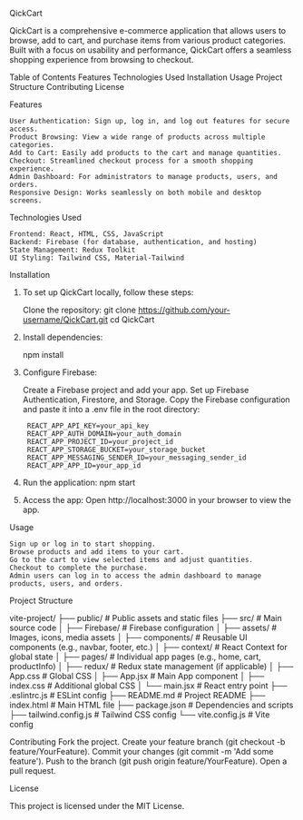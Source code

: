 QickCart

QickCart is a comprehensive e-commerce application that allows users to browse, add to cart, and purchase items from various product categories. Built with a focus on usability and performance, QickCart offers a seamless shopping experience from browsing to checkout.

Table of Contents
    Features
    Technologies Used
    Installation
    Usage
    Project Structure
    Contributing
    License

Features

    User Authentication: Sign up, log in, and log out features for secure access.
    Product Browsing: View a wide range of products across multiple categories.
    Add to Cart: Easily add products to the cart and manage quantities.
    Checkout: Streamlined checkout process for a smooth shopping experience.
    Admin Dashboard: For administrators to manage products, users, and orders.
    Responsive Design: Works seamlessly on both mobile and desktop screens.

Technologies Used

    Frontend: React, HTML, CSS, JavaScript
    Backend: Firebase (for database, authentication, and hosting)
    State Management: Redux Toolkit
    UI Styling: Tailwind CSS, Material-Tailwind

Installation

1. To set up QickCart locally, follow these steps:

    Clone the repository:
    git clone https://github.com/your-username/QickCart.git
    cd QickCart
   
3. Install dependencies:

   npm install
   
5. Configure Firebase:

    Create a Firebase project and add your app.
    Set up Firebase Authentication, Firestore, and Storage.
    Copy the Firebase configuration and paste it into a .env file in the root directory:

        REACT_APP_API_KEY=your_api_key
        REACT_APP_AUTH_DOMAIN=your_auth_domain
        REACT_APP_PROJECT_ID=your_project_id
        REACT_APP_STORAGE_BUCKET=your_storage_bucket
        REACT_APP_MESSAGING_SENDER_ID=your_messaging_sender_id
        REACT_APP_APP_ID=your_app_id

6. Run the application:
   npm start
   
7. Access the app:
   Open http://localhost:3000 in your browser to view the app.

Usage

    Sign up or log in to start shopping.
    Browse products and add items to your cart.
    Go to the cart to view selected items and adjust quantities.
    Checkout to complete the purchase.
    Admin users can log in to access the admin dashboard to manage products, users, and orders.

Project Structure

vite-project/
├── public/                    # Public assets and static files
├── src/                       # Main source code
│   ├── Firebase/              # Firebase configuration
│   ├── assets/                # Images, icons, media assets
│   ├── components/            # Reusable UI components (e.g., navbar, footer, etc.)
│   ├── context/               # React Context for global state
│   ├── pages/                 # Individual app pages (e.g., home, cart, productInfo)
│   ├── redux/                 # Redux state management (if applicable)
│   ├── App.css                # Global CSS
│   ├── App.jsx                # Main App component
│   ├── index.css              # Additional global CSS
│   └── main.jsx               # React entry point
├── .eslintrc.js               # ESLint config
├── README.md                  # Project README
├── index.html                 # Main HTML file
├── package.json               # Dependencies and scripts
├── tailwind.config.js         # Tailwind CSS config
└── vite.config.js             # Vite config



Contributing
Fork the project.
Create your feature branch (git checkout -b feature/YourFeature).
Commit your changes (git commit -m 'Add some feature').
Push to the branch (git push origin feature/YourFeature).
Open a pull request.

License

This project is licensed under the MIT License.








    
